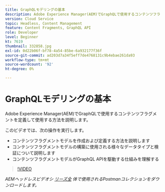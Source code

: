 ```yaml
---
title: GraphQLモデリングの基本
description: Adobe Experience Manager(AEM)でGraphQLで使用するコンテンツフラグメントを定義して使用する方法を説明します。
version: Cloud Service
topic: Headless, Content Management
feature: Content Fragments, GraphQL API
role: Developer
level: Beginner
kt: 7619
thumbnail: 332858.jpg
exl-id: 0d22b06f-bf78-4a54-85be-6a932177f36f
source-git-commit: ad203d7a34f5eff7de4768131c9b4ebae261da93
workflow-type: tm+mt
source-wordcount: '92'
ht-degree: 0%

---
```


# GraphQLモデリングの基本

Adobe Experience Manager(AEM)でGraphQLで使用するコンテンツフラグメントを定義して使用する方法を説明します。

このビデオでは、次の操作を実行します。

+ コンテンツフラグメントモデルを作成および定義する方法を説明します
+ コンテンツフラグメントモデルの構築に使用される様々なデータタイプと検証について説明します
+ コンテンツフラグメントモデルがGraphQL APIを駆動する仕組みを理解する

>[!VIDEO](https://video.tv.adobe.com/v/332858/?quality=12&learn=on)

_AEMヘッドレスビデオシ [リーズ全](./assets/aem-headless-video-series.postman_collection.json) 体で使用されるPostmanコレクションをダウンロードします。_
